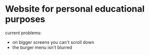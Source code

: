 # Website for personal educational purposes

current problems:
- on bigger screens you can't scroll down
- the burger menu isn't blurred
 
